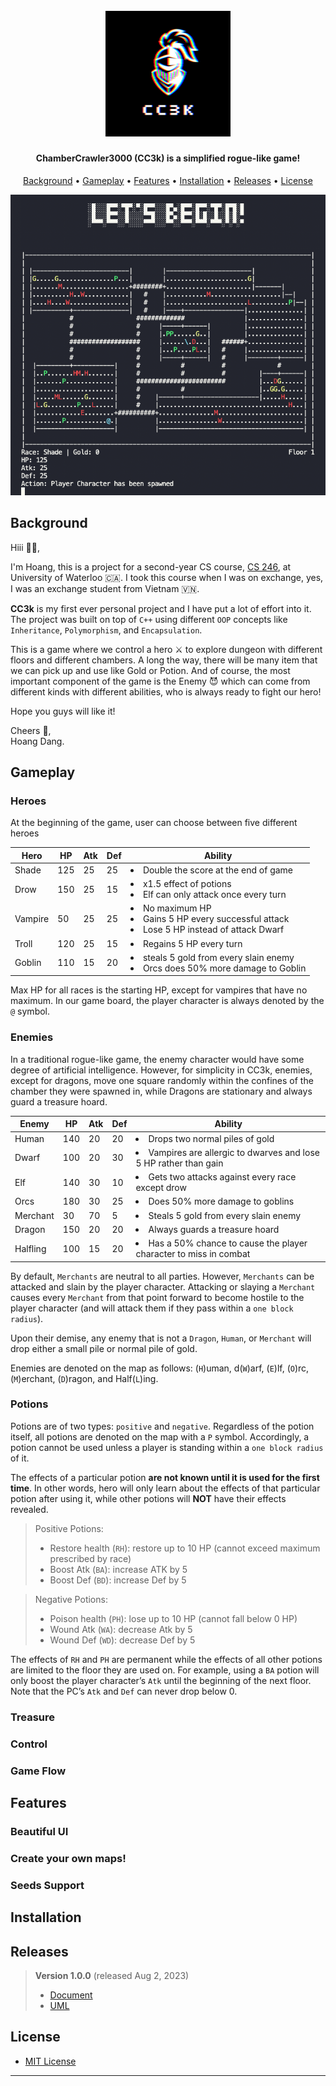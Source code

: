 <h1 align="center">
    <br>
    <img src="/src/data/logo.png" alt="CC3k" width="200"></a>
</h1>

<h4 align="center">ChamberCrawler3000 (CC3k) is a simplified rogue-like game!</h4>

<p align="center">
    <a href="#background">Background</a> •
    <a href="#gameplay">Gameplay</a> •
    <a href="#features">Features</a> •
    <a href="#installation">Installation</a> •
    <a href="#releases">Releases</a> •
    <a href="#license">License</a>
</p>

<p align="center">
  <img src="/src/data/pic1.png" />
</p>

## Background
Hiii 👋🏻,

I'm Hoang, this is a project for a second-year CS course, [CS 246](https://student.cs.uwaterloo.ca/~cs246/S23/index.shtml), at University of Waterloo 🇨🇦. I took this course when I was on exchange, yes, I was an exchange student from Vietnam 🇻🇳.

**CC3k** is my first ever personal project and I have put a lot of effort into it. The project was built on top of `C++` using different `OOP` concepts like `Inheritance`, `Polymorphism`, and `Encapsulation`.

This is a game where we control a hero ⚔️ to explore dungeon with different floors and different chambers. A long the way, there will be many item that we can pick up and use like Gold or Potion. And of course, the most important component of the game is the Enemy 😈 which can come from different kinds with different abilities, who is always ready to fight our hero!

Hope you guys will like it!

Cheers 🤗, <br>
Hoang Dang.

## Gameplay
### Heroes
At the beginning of the game, user can choose between five different heroes

| Hero          | HP  | Atk | Def | Ability |
| ------------- | --- | --- | --- | ------- |
| Shade         | 125 |  25 |  25 | <li>Double the score at the end of game </li> |
| Drow          | 150 |  25 |  15 | <li>x1.5 effect of potions</li><li>Elf can only attack once every turn</li> |
| Vampire       |  50 |  25 |  25 | <li>No maximum HP</li><li>Gains 5 HP every successful attack</li><li>Lose 5 HP instead of attack Dwarf</li> |
| Troll         | 120 |  25 |  15 | <li>Regains 5 HP every turn</li>
| Goblin        | 110 |  15 |  20 | <li>steals 5 gold from every slain enemy</li><li>Orcs does 50% more damage to Goblin</li> |

Max HP for all races is the starting HP, except for vampires that have no maximum. In our game board, the player character is always denoted by the `@` symbol.
### Enemies
In a traditional rogue-like game, the enemy character would
have some degree of artificial intelligence. However, for simplicity in CC3k, enemies, except for dragons, move one square
randomly within the confines of the chamber they were spawned in, while Dragons are stationary and always guard a treasure hoard.


| Enemy         | HP  | Atk | Def | Ability |
| ------------- | --- | --- | --- | ------- |
| Human         | 140 |  20 |  20 | <li>Drops two normal piles of gold </li> |
| Dwarf         | 100 |  20 |  30 | <li>Vampires are allergic to dwarves and lose 5 HP rather than gain </li> |
| Elf           | 140 |  30 |  10 | <li>Gets two attacks against every race except drow</li> |
| Orcs          | 180 |  30 |  25 | <li>Does 50% more damage to goblins</li>
| Merchant      |  30 |  70 |   5 | <li>Steals 5 gold from every slain enemy</li> |
| Dragon        | 150 |  20 |  20 | <li>Always guards a treasure hoard</li> |
| Halfling      | 100 |  15 |  20 | <li>Has a 50% chance to cause the player character to miss in combat</li> |


By default, `Merchants` are neutral to all parties. However, `Merchants` can be attacked and slain by the player character. Attacking or slaying a `Merchant` causes every `Merchant` from that point forward to become hostile to the player character (and will attack them if they pass within a `one block radius`).

Upon their demise, any enemy that is not a `Dragon`, `Human`, or `Merchant` will drop either a small pile or normal pile of gold.

Enemies are denoted on the map as follows: (`H`)uman, d(`W`)arf, (`E`)lf, (`O`)rc, (`M`)erchant, (`D`)ragon, and Half(`L`)ing.

### Potions
Potions are of two types: `positive` and `negative`. Regardless of the potion itself, all potions are denoted on the map with a `P` symbol. Accordingly, a potion cannot be used unless a player is standing within a `one block radius` of it.

The effects of a particular potion **are not known until it is used for the first time**. In other words, hero will only learn about the effects of that particular potion after using it, while other potions will **NOT** have their effects revealed.

>Positive Potions:
>- Restore health (`RH`): restore up to 10 HP (cannot exceed maximum prescribed by race)
>- Boost Atk (`BA`): increase ATK by 5
>- Boost Def (`BD`): increase Def by 5

>Negative Potions:
>- Poison health (`PH`): lose up to 10 HP (cannot fall below 0 HP)
>- Wound Atk (`WA`): decrease Atk by 5
>- Wound Def (`WD`): decrease Def by 5

The effects of `RH` and `PH` are permanent while the effects of all other potions are limited to the floor they are used on. For example, using a `BA` potion will only boost the player character’s `Atk` until the beginning of the next floor. Note that the PC’s `Atk` and `Def` can never drop below 0.
### Treasure

### Control

### Game Flow

## Features

### Beautiful UI
### Create your own maps!
### Seeds Support

## Installation


## Releases
> **Version 1.0.0** (released Aug 2, 2023)
> * [Document](/src/design.pdf) 
> * [UML](/src/uml.pdf)

## License
- [MIT License](LICENSE)
---
